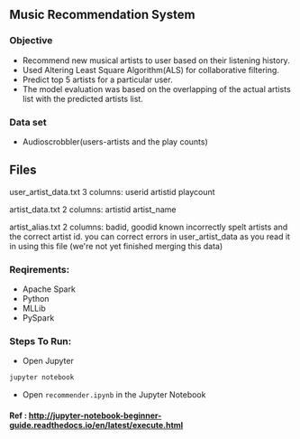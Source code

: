 ## 	Music Recommendation System

### Objective
* Recommend new musical artists to user based on their listening history. 
* Used Altering Least Square Algorithm(ALS) for collaborative filtering.
* Predict top 5 artists for a particular user.
* The model evaluation was based on the overlapping of the actual artists list with the predicted artists list.

### Data set
* Audioscrobbler(users-artists and the play counts)

Files
-----

user_artist_data.txt
    3 columns: userid artistid playcount

artist_data.txt
    2 columns: artistid artist_name

artist_alias.txt
    2 columns: badid, goodid
    known incorrectly spelt artists and the correct artist id. 
    you can correct errors in user_artist_data as you read it in using this file
    (we're not yet finished merging this data)

### Reqirements:
* Apache Spark
* Python
* MLLib
* PySpark

### Steps To Run:
* Open Jupyter
```python
jupyter notebook
```
* Open  `recommender.ipynb` in the Jupyter Notebook

#### Ref : http://jupyter-notebook-beginner-guide.readthedocs.io/en/latest/execute.html
